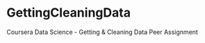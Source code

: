 GettingCleaningData
===================

Coursera Data Science - Getting &amp; Cleaning Data Peer Assignment
